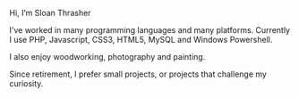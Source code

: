 Hi, I’m Sloan Thrasher

I've worked in many programming languages and many platforms. Currently I use PHP, Javascript, CSS3, HTML5, MySQL and Windows Powershell.

I also enjoy woodworking, photography and painting.

Since retirement, I prefer small projects, or projects that challenge my curiosity.

<!---
sloanthrasher/sloanthrasher is a ✨ special ✨ repository because its `README.md` (this file) appears on your GitHub profile.
You can click the Preview link to take a look at your changes.
--->
